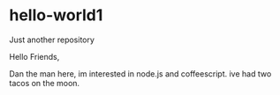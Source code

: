 # hello-world1
Just another repository


Hello Friends,

Dan the man here, im interested in node.js and coffeescript. ive had two tacos on the moon.
